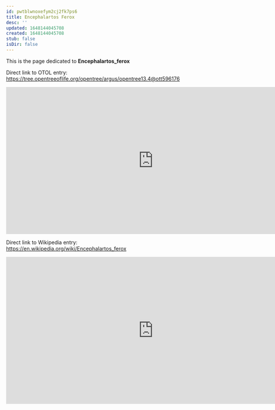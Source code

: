```yaml
---
id: pwtblwnoxefym2cj2fk7ps6
title: Encephalartos Ferox
desc: ''
updated: 1648144045708
created: 1648144045708
stub: false
isDir: false
---
```

This is the page dedicated to **Encephalartos_ferox**


Direct link to OTOL entry: https://tree.opentreeoflife.org/opentree/argus/opentree13.4@ott596176



<html>
    <body>
    <iframe src="https://tree.opentreeoflife.org/opentree/argus/opentree13.4@ott596176"
    width="800" height="400" frameborder="0" allowfullscreen> </iframe>
    </body>
</html>
    


Direct link to Wikipedia entry: https://en.wikipedia.org/wiki/Encephalartos_ferox



<html>
    <body>
    <iframe src="https://en.wikipedia.org/wiki/Encephalartos_ferox"
    width="800" height="400" frameborder="0" allowfullscreen> </iframe>
    </body>
</html>
    
